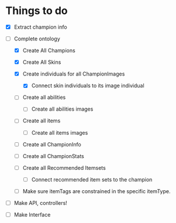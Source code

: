 # Things to do

- [x] Extract champion info

- [ ] Complete ontology
    - [x] Create All Champions
    - [x] Create All Skins
    - [x] Create individuals for all ChampionImages
        - [x] Connect skin individuals to its image individual
    - [ ] Create all abilities
        - [ ] Create all abilities images
    - [ ] Create all items
        - [ ] Create all items images
    - [ ] Create all ChampionInfo
    - [ ] Create all ChampionStats
    - [ ] Create all Recommended Itemsets
        - [ ] Connect recommended item sets to the champion
    - [ ] Make sure itemTags are constrained in the specific itemType.
    

- [ ] Make API, controllers!
- [ ] Make Interface
